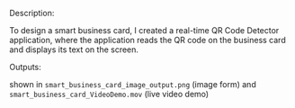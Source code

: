 Description: 

To design a smart business card, I created a real-time QR Code Detector application, where the application reads the QR code on the business card and displays its text on the screen. 


Outputs:

shown in `smart_business_card_image_output.png` (image form) and `smart_business_card_VideoDemo.mov` (live video demo)
